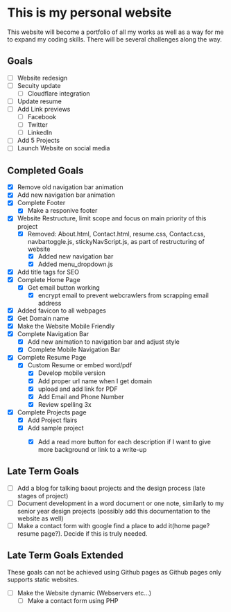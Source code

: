 # **This is my personal website**
This website will become a portfolio of all my works as well as a way for me to expand my coding skills. There will be several challenges along the way. 

## **Goals**
- [ ] Website redesign
- [ ] Secuity update
	- [ ] Cloudflare integration
- [ ] Update resume
- [ ] Add Link previews
	- [ ] Facebook
	- [ ] Twitter
	- [ ] LinkedIn
- [ ] Add 5 Projects
- [ ] Launch Website on social media

## **Completed Goals**
- [x] Remove old navigation bar animation
- [x] Add new navigation bar animation
- [X] Complete Footer
	- [x] Make a responive footer
- [X] Website Restructure, limit scope and focus on main priority of this project
	- [X] Removed: About.html, Contact.html, resume.css, Contact.css, navbartoggle.js, stickyNavScript.js, as part of restructuring of website
		- [X] Added new navigation bar
		- [X] Added menu_dropdown.js
- [X] Add title tags for SEO
- [X] Complete Home Page
	- [X] Get email button working 
		- [X] encrypt email to prevent webcrawlers from scrapping email address
- [X] Added favicon to all webpages
- [X] Get Domain name
- [X] Make the Website Mobile Friendly
- [X] Complete Navigation Bar
	- [X] Add new animation to navigation bar and adjust style
	- [X] Complete Mobile Navigation Bar
- [X] Complete Resume Page
	- [X] Custom Resume or embed word/pdf
		- [X] Develop mobile version
		- [X] Add proper url name when I get domain
		- [X] upload and add link for PDF
		- [X] Add Email and Phone Number
		- [X] Review spelling 3x
- [X] Complete Projects page
	- [X] Add Project flairs 
	- [X] Add sample project
		- [X] Add a read more button for each description if I want to give more background or link to a write-up



## **Late Term Goals**
- [ ] Add a blog for talking baout projects and the design process (late stages of project)
- [ ] Document development in a word document or one note, similarly to my senior year design projects (possibly add this documentation to the website as well)
- [ ] Make a contact form with google find a place to add it(home page? resume page?). Decide if this is truly needed.

## **Late Term Goals Extended** 
These goals can not be achieved using Github pages as Github pages only supports static websites.
- [ ] Make the Website dynamic (Webservers etc...)
	- [ ] Make a contact form using PHP
